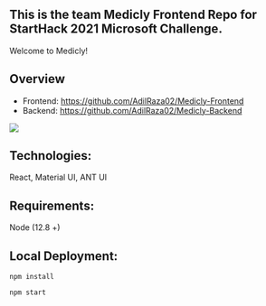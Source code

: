 ## This is the team Medicly Frontend Repo for StartHack 2021 Microsoft Challenge.

Welcome to Medicly!

## Overview
- Frontend: https://github.com/AdilRaza02/Medicly-Frontend
- Backend: https://github.com/AdilRaza02/Medicly-Backend

[<img src="https://i.imgur.com/ZUoxMSE.png">](https://i.imgur.com/ZUoxMSE.png)


## Technologies:

React, Material UI, ANT UI

## Requirements:

Node (12.8 +)


## Local Deployment:

    npm install

    npm start


